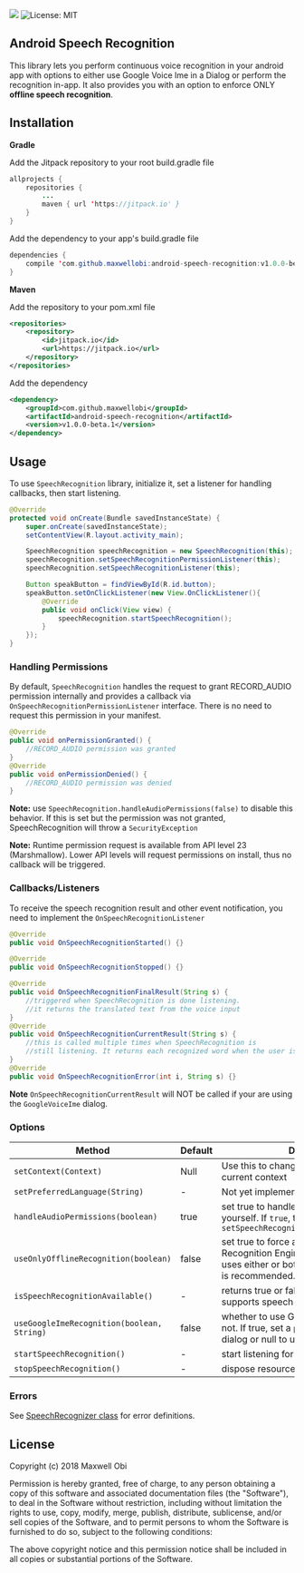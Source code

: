  ![](https://jitpack.io/v/maxwellobi/Android-Speech-Recognition.svg)
 ![License: MIT](https://img.shields.io/badge/License-MIT-yellow.svg)
 
## Android Speech Recognition
This library lets you perform continuous voice recognition in your android app with options to either use Google Voice Ime in a Dialog or perform the recognition in-app. It also provides you with an option to enforce ONLY **offline speech recognition**.

## Installation
**Gradle** 

Add the Jitpack repository to your root build.gradle file
```java
allprojects {
	repositories {
		...
		maven { url 'https://jitpack.io' }
	}
}
```
Add the dependency to your app's build.gradle file
```java
dependencies {
	compile 'com.github.maxwellobi:android-speech-recognition:v1.0.0-beta.1'
}
```
**Maven** 

Add the repository to your pom.xml file
```xml
<repositories>
	<repository>
	    <id>jitpack.io</id>
	    <url>https://jitpack.io</url>
	</repository>
</repositories>
```
Add the dependency
```xml 
<dependency>
    <groupId>com.github.maxwellobi</groupId>
    <artifactId>android-speech-recognition</artifactId>
    <version>v1.0.0-beta.1</version>
</dependency>
```
## Usage

To use `SpeechRecognition` library, initialize it, set a listener for handling callbacks, then start listening. 
```java
@Override
protected void onCreate(Bundle savedInstanceState) {
	super.onCreate(savedInstanceState);
	setContentView(R.layout.activity_main);

	SpeechRecognition speechRecognition = new SpeechRecognition(this);
	speechRecognition.setSpeechRecognitionPermissionListener(this);
	speechRecognition.setSpeechRecognitionListener(this);

	Button speakButton = findViewById(R.id.button);
    speakButton.setOnClickListener(new View.OnClickListener(){
	    @Override
	    public void onClick(View view) {
		    speechRecognition.startSpeechRecognition();   
	    }
	});
}
``` 
### **Handling Permissions**
 By default, `SpeechRecognition` handles the request to grant RECORD_AUDIO permission internally and provides a callback via `OnSpeechRecognitionPermissionListener` interface. There is no need to request this permission in your manifest.

```java
@Override
public void onPermissionGranted() {
	//RECORD_AUDIO permission was granted
}
@Override
public void onPermissionDenied() {
	//RECORD_AUDIO permission was denied
}
```
**Note:** use `SpeechRecognition.handleAudioPermissions(false)` to disable this behavior. If this is set but the permission was not granted, SpeechRecognition will throw a `SecurityException`

**Note:** Runtime permission request is available from API level 23 (Marshmallow). Lower API levels will request permissions on install, thus no callback will be triggered.

### Callbacks/Listeners
To receive the speech recognition result and other event notification, you need to implement the `OnSpeechRecognitionListener`
```java
@Override
public void OnSpeechRecognitionStarted() {}

@Override
public void OnSpeechRecognitionStopped() {}

@Override
public void OnSpeechRecognitionFinalResult(String s) {
	//triggered when SpeechRecognition is done listening.
	//it returns the translated text from the voice input
}
@Override
public void OnSpeechRecognitionCurrentResult(String s) {
	//this is called multiple times when SpeechRecognition is
	//still listening. It returns each recognized word when the user is still speaking
}
@Override
public void OnSpeechRecognitionError(int i, String s) {}
```

**Note** `OnSpeechRecognitionCurrentResult` will NOT be called if your are using the `GoogleVoiceIme` dialog.

### Options

| Method	| Default |	Description   |
|-----------|---------|---------------|
| `setContext(Context)` | Null | Use this to change `SpeechRecognition` current context|
|`setPreferredLanguage(String)`	|-	| Not yet implemented	|
|`handleAudioPermissions(boolean)` | true | set true to handle audio permissions yourself. If `true`, then no need for `setSpeechRecognitionPermissionListener()` |
| `useOnlyOfflineRecognition(boolean)` | false | set true to force android to use its Offline Recognition Engine. By default, android uses either or both online and offline. `false` is recommended. |
| `isSpeechRecognitionAvailable()` | - | returns true or false whether the device supports speech recognition or not |
| `useGoogleImeRecognition(boolean, String)` | false | whether to use GoogleVoiceIme Dialog or not. If true, set a `prompt` to display on the dialog or null to use default. |
| `startSpeechRecognition()` | - | start listening for voice input |
| `stopSpeechRecognition()` | - | dispose resources |

### Errors
See [SpeechRecognizer class](https://developer.android.com/reference/android/speech/SpeechRecognizer.html) for error definitions.


## License

Copyright (c) 2018 Maxwell Obi

Permission is hereby granted, free of charge, to any person obtaining a copy
of this software and associated documentation files (the "Software"), to deal
in the Software without restriction, including without limitation the rights
to use, copy, modify, merge, publish, distribute, sublicense, and/or sell
copies of the Software, and to permit persons to whom the Software is
furnished to do so, subject to the following conditions:

The above copyright notice and this permission notice shall be included in all
copies or substantial portions of the Software.
